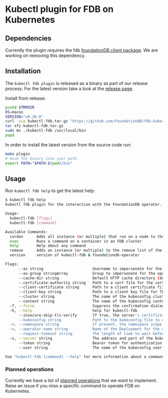 # Kubectl plugin for FDB on Kubernetes

## Dependencies

Currently the plugin requires the fdb [foundationDB client package](https://www.foundationdb.org/download).
We are working on removing this dependency.

## Installation

The `kubectl fdb plugin` is released as a binary as part of our release process.
For the latest version take a look at the [release page](https://github.com/FoundationDB/fdb-kubernetes-operator/releases).

Install from release:

```bash
pushd $TMPDIR
OS=macos
VERSION="v0.30.0"
curl -sLo kubectl-fdb.tar.gz "https://github.com/FoundationDB/fdb-kubernetes-operator/releases/download/${VERSION}/kubectl-fdb-${VERSION}-${OS}.tar.gz"
tar xfz kubectl-fdb.tar.gz
sudo mv ./kubectl-fdb /usr/local/bin
popd
```

In order to install the latest version from the source code run:

```bash
make plugin
# move the binary into your path
export PATH="$PATH:$(pwd)/bin" 
```

## Usage

Run `kubectl fdb help` to get the latest help:

```bash
$ kubectl fdb help
kubectl fdb plugin for the interaction with the FoundationDB operator.

Usage:
  kubectl-fdb [flags]
  kubectl-fdb [command]

Available Commands:
  cordon      Adds all instance (or multiple) that run on a node to the remove list of the given cluster
  exec        Runs a command on a container in an FDB cluster
  help        Help about any command
  remove      Adds an instance (or multiple) to the remove list of the given cluster
  version     version of kubectl-fdb & foundationdb-operator

Flags:
      --as string                      Username to impersonate for the operation
      --as-group stringArray           Group to impersonate for the operation, this flag can be repeated to specify multiple groups.
      --cache-dir string               Default HTTP cache directory (default "/Users/jscheuermann/.kube/http-cache")
      --certificate-authority string   Path to a cert file for the certificate authority
      --client-certificate string      Path to a client certificate file for TLS
      --client-key string              Path to a client key file for TLS
      --cluster string                 The name of the kubeconfig cluster to use
      --context string                 The name of the kubeconfig context to use
  -f, --force                          Suppress the confirmation dialog
  -h, --help                           help for kubectl-fdb
      --insecure-skip-tls-verify       If true, the server's certificate will not be checked for validity. This will make your HTTPS connections insecure
      --kubeconfig string              Path to the kubeconfig file to use for CLI requests.
  -n, --namespace string               If present, the namespace scope for this CLI request
  -o, --operator-name string           Name of the Deployment for the operator. (default "fdb-kubernetes-operator-controller-manager")
      --request-timeout string         The length of time to wait before giving up on a single server request. Non-zero values should contain a corresponding time unit (e.g. 1s, 2m, 3h). A value of zero means don't timeout requests. (default "0")
  -s, --server string                  The address and port of the Kubernetes API server
      --token string                   Bearer token for authentication to the API server
      --user string                    The name of the kubeconfig user to use

Use "kubectl-fdb [command] --help" for more information about a command.
```

### Planned operations

Currently we have a list of [planned operations](https://github.com/FoundationDB/fdb-kubernetes-operator/issues?q=is%3Aissue+is%3Aopen+label%3Aplugin)
that we want to implement.
Raise an issue if you miss a specific command to operate FDB on Kubernetes.
